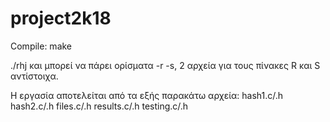 # project2k18

Compile:  make

./rhj 
και μπορεί να πάρει ορίσματα -r -s, 2 αρχεία για τους πίνακες R και S αντίστοιχα. 

Η εργασία αποτελείται από τα εξής παρακάτω αρχεία:
hash1.c/.h
hash2.c/.h
files.c/.h
results.c/.h
testing.c/.h
